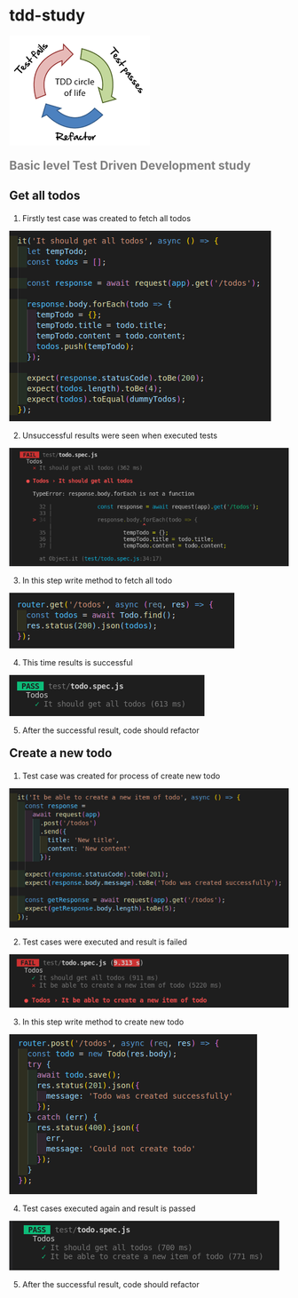 # tdd-study

<p align="left">
  <img src="public/tdd.png"/>
</p>

<h2 style="color:gray; margin-bottom: 20px; margin-top: 20px">
	Basic level Test Driven Development study
</h2>

<h2 style="margin-bottom: 20px"> Get all todos </h2>

1) Firstly test case was created to fetch all todos
<p align="left">
  <img src="public/get-method.png"/>
</p>

2) Unsuccessful results were seen when executed tests
<p align="left">
  <img src="public/get-fail-result.png"/>
</p>

3) In this step write method to fetch all todo
<p align="left">
  <img src="public/get-todos.png"/>
</p>

4) This time results is successful
<p align="left">
  <img src="public/get-success.png"/>
</p>

5) After the successful result, code should refactor


<h2 style="margin-bottom: 20px; margin-top: 20px;">
	Create a new todo
</h2>

1) Test case was created for process of create new todo
<p align="left">
  <img src="public/post-todo.png"/>
</p>

2) Test cases were executed and result is failed
<p align="left">
  <img src="public/post-fail.png"/>
</p>

3) In this step write method to create new todo
<p align="left">
  <img src="public/post-method.png"/>
</p>

4) Test cases executed again and result is passed
<p align="left">
  <img src="public/post-success.png"/>
</p>

5) After the successful result, code should refactor